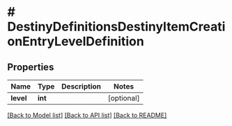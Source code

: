 # # DestinyDefinitionsDestinyItemCreationEntryLevelDefinition

## Properties

Name | Type | Description | Notes
------------ | ------------- | ------------- | -------------
**level** | **int** |  | [optional]

[[Back to Model list]](../../README.md#models) [[Back to API list]](../../README.md#endpoints) [[Back to README]](../../README.md)
